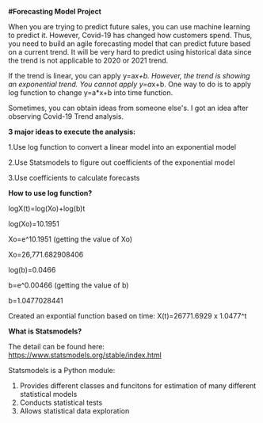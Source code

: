 **#Forecasting Model Project**

When you are trying to predict future sales, you can use machine learning to predict it. However, Covid-19 has changed how customers spend. 
Thus, you need to build an agile forecasting model that can predict future based on a current trend. It will be very hard to predict using historical data since the trend is not applicable to 2020 or 2021 trend. 

If the trend is linear, you can apply y=a*x+b. However, the trend is showing an exponential trend. You cannot apply y=a*x+b. 
One way to do is to apply log function to change y=a*x+b into time function. 

Sometimes, you can obtain ideas from someone else's. I got an idea after observing Covid-19 Trend analysis. 

**3 major ideas to execute the analysis:** 
  
  1.Use log function to convert a linear model into an exponential model 
  
  2.Use Statsmodels to figure out coefficients of the exponential model
  
  3.Use coefficients to calculate forecasts 
  
**How to use log function?**

logX(t)=log(Xo)+log(b)t

log(Xo)=10.1951

Xo=e^10.1951 (getting the value of Xo)

Xo=26,771.682908406

log(b)=0.0466

b=e^0.00466 (getting the value of b)

b=1.0477028441 

Created an expontial function based on time: X(t)=26771.6929 x 1.0477^t

**What is Statsmodels?**

The detail can be found here: https://www.statsmodels.org/stable/index.html

Statsmodels is a Python module:
  1. Provides different classes and funcitons for estimation of many different statistical models
  2. Conducts statistical tests
  3. Allows statistical data exploration 
